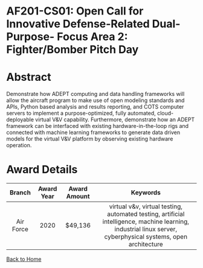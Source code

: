 
AF201-CS01: Open Call for Innovative Defense-Related Dual-Purpose- Focus Area 2: Fighter/Bomber Pitch Day
=========================================================================================================

# Abstract


Demonstrate how ADEPT computing and data handling frameworks will allow the aircraft program to make use of open modeling standards and APIs, Python based analysis and results reporting, and COTS computer servers to implement a purpose-optimized, fully automated, cloud-deployable virtual V&V capability. Furthermore, demonstrate how an ADEPT framework can be interfaced with existing hardware-in-the-loop rigs and connected with machine learning frameworks to generate data driven models for the virtual V&V platform by observing existing hardware operation.  

# Award Details

|Branch|Award Year|Award Amount|Keywords|
| :---: | :---: | :---: | :---: |
|Air Force|2020|$49,136|virtual v&v, virtual testing, automated testing, artificial intelligence, machine learning, industrial linux server, cyberphysical systems, open architecture|
  
  


[Back to Home](https://github.com/chrischow/dod_sbir_awards#1743)